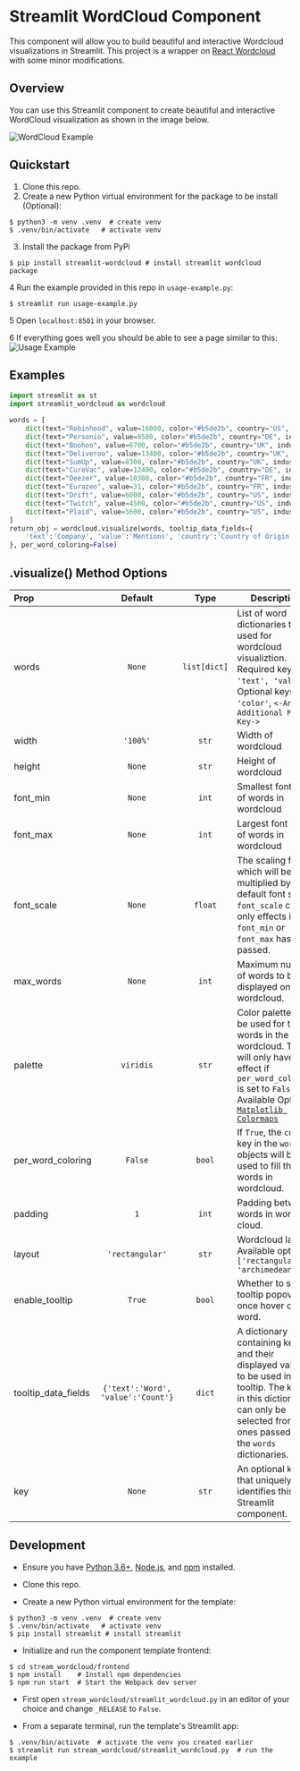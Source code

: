 # Streamlit WordCloud Component

This component will allow you to build beautiful and interactive Wordcloud visualizations in Streamlit. 
This project is a wrapper on [React Wordcloud](https://github.com/chrisrzhou/react-wordcloud) with some minor modifications.


## Overview

You can use this Streamlit component to create beautiful and interactive WordCloud visualization as shown in the image below. 

![WordCloud Example](./img/wordcloud-example.png)


## Quickstart

1. Clone this repo.
2. Create a new Python virtual environment for the package to be install (Optional):
```
$ python3 -m venv .venv  # create venv
$ .venv/bin/activate   # activate venv
```
3. Install the package from PyPi
```
$ pip install streamlit-wordcloud # install streamlit wordcloud package
```
4 Run the example provided in this repo in `usage-example.py`:
```
$ streamlit run usage-example.py
```
5 Open `localhost:8501` in your browser.

6 If everything goes well you should be able to see a page similar to this:
![Usage Example](./img/usage-example-page.png)


## Examples

```python
import streamlit as st 
import streamlit_wordcloud as wordcloud

words = [
    dict(text="Robinhood", value=16000, color="#b5de2b", country="US", industry="Cryptocurrency"),
    dict(text="Personio", value=8500, color="#b5de2b", country="DE", industry="Human Resources"),
    dict(text="Boohoo", value=6700, color="#b5de2b", country="UK", industry="Beauty"),
    dict(text="Deliveroo", value=13400, color="#b5de2b", country="UK", industry="Delivery"),
    dict(text="SumUp", value=8300, color="#b5de2b", country="UK", industry="Credit Cards"),
    dict(text="CureVac", value=12400, color="#b5de2b", country="DE", industry="BioPharma"),
    dict(text="Deezer", value=10300, color="#b5de2b", country="FR", industry="Music Streaming"),
    dict(text="Eurazeo", value=31, color="#b5de2b", country="FR", industry="Asset Management"),
    dict(text="Drift", value=6000, color="#b5de2b", country="US", industry="Marketing Automation"),
    dict(text="Twitch", value=4500, color="#b5de2b", country="US", industry="Social Media"),
    dict(text="Plaid", value=5600, color="#b5de2b", country="US", industry="FinTech"),
]
return_obj = wordcloud.visualize(words, tooltip_data_fields={
    'text':'Company', 'value':'Mentions', 'country':'Country of Origin', 'industry':'Industry'
}, per_word_coloring=False)
```


## .visualize() Method Options

| Prop  | Default | Type | Description |
| :------------ | :---------------:| :---------------:| ---------------|
| words | `None` | `list[dict]` | List of word dictionaries to be used for wordcloud visualiztion. Required keys: `'text', 'value'`. Optional keys: `'color'`, `<-Any Additional Meta Key->` |
| width | `'100%'` | `str` | Width of wordcloud |
| height | `None` | `str` | Height of wordcloud |
| font_min | `None` | `int` | Smallest font size of words in wordcloud |
| font_max | `None` | `int` | Largest font size of words in wordcloud |
| font_scale | `None` | `float` | The scaling factor which will be multiplied by the default font sizes. `font_scale` can only effects if no `font_min` or `font_max` has been passed. |
| max_words | `None` | `int` | Maximum number of words to be displayed on wordcloud. |
| palette | `viridis` | `str` | Color palette to be used for the words in the wordcloud. This will only have an effect if `per_word_coloring` is set to `False`. Available Options: [`Matplotlib Colormaps`](https://matplotlib.org/3.1.0/tutorials/colors/colormaps.html) |
| per_word_coloring | `False` | `bool` | If `True`, the `color` key in the `words` objects will be used to fill the words in wordcloud. |
| padding | `1` | `int` | Padding between words in word cloud. |
| layout | `'rectangular'` | `str` | Wordcloud layout. Available options: `['rectangular', 'archimedean']` |
| enable_tooltip | `True` | `bool` | Whether to show tooltip popover once hover on a word. |
| tooltip_data_fields | `{'text':'Word', 'value':'Count'}` | `dict` | A dictionary containing keys and their displayed values to be used in tooltip. The keys in this dictionary can only be selected from the ones passed in the `words` dictionaries. |
| key | `None` | `str` | An optional key that uniquely identifies this Streamlit component. |



## Development

* Ensure you have [Python 3.6+](https://www.python.org/downloads/), [Node.js](https://nodejs.org), and [npm](https://docs.npmjs.com/downloading-and-installing-node-js-and-npm) installed.

* Clone this repo.

* Create a new Python virtual environment for the template:
```
$ python3 -m venv .venv  # create venv
$ .venv/bin/activate   # activate venv
$ pip install streamlit # install streamlit
```

* Initialize and run the component template frontend:
```
$ cd stream_wordcloud/frontend
$ npm install    # Install npm dependencies
$ npm run start  # Start the Webpack dev server
```

* First open `stream_wordcloud/streamlit_wordcloud.py` in an editor of your choice and change `_RELEASE` to `False`.

* From a separate terminal, run the template's Streamlit app:

```
$ .venv/bin/activate  # activate the venv you created earlier
$ streamlit run stream_wordcloud/streamlit_wordcloud.py  # run the example
```